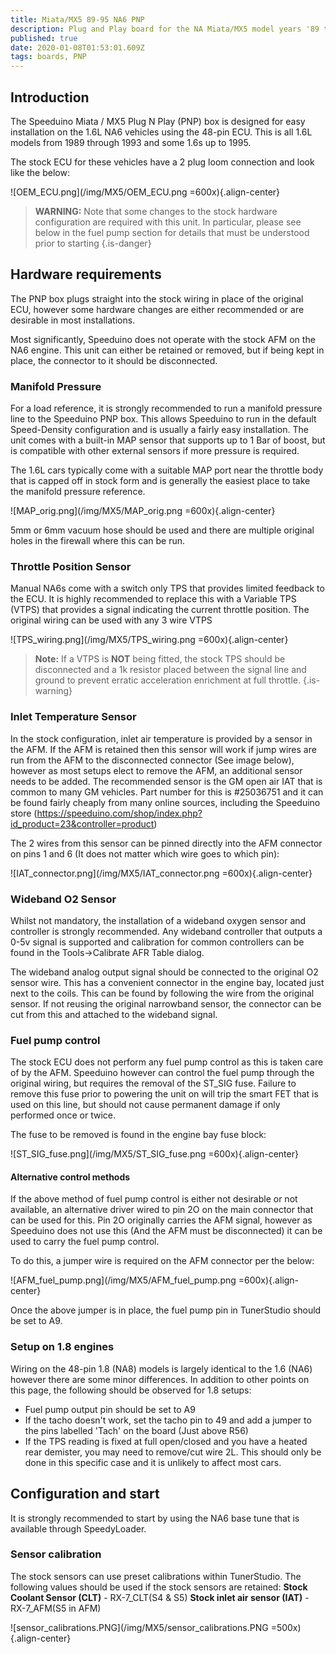```yaml
---
title: Miata/MX5 89-95 NA6 PNP
description: Plug and Play board for the NA Miata/MX5 model years '89 through to early '95
published: true
date: 2020-01-08T01:53:01.609Z
tags: boards, PNP
---
```


Introduction
------------

The Speeduino Miata / MX5 Plug N Play (PNP) box is designed for easy installation on the 1.6L NA6 vehicles using the 48-pin ECU. This is all 1.6L models from 1989 through 1993 and some 1.6s up to 1995.

The stock ECU for these vehicles have a 2 plug loom connection and look like the below:

![OEM_ECU.png](/img/MX5/OEM_ECU.png =600x){.align-center}

> **WARNING:** Note that some changes to the stock hardware configuration are required with this unit. In particular, please see below in the fuel pump section for details that must be understood prior to starting
{.is-danger}



Hardware requirements
---------------------

The PNP box plugs straight into the stock wiring in place of the original ECU, however some hardware changes are either recommended or are desirable in most installations.

Most significantly, Speeduino does not operate with the stock AFM on the NA6 engine. This unit can either be retained or removed, but if being kept in place, the connector to it should be disconnected.

### Manifold Pressure

For a load reference, it is strongly recommended to run a manifold pressure line to the Speeduino PNP box. This allows Speeduino to run in the default Speed-Density configuration and is usually a fairly easy installation. The unit comes with a built-in MAP sensor that supports up to 1 Bar of boost, but is compatible with other external sensors if more pressure is required.

The 1.6L cars typically come with a suitable MAP port near the throttle body that is capped off in stock form and is generally the easiest place to take the manifold pressure reference.

![MAP_orig.png](/img/MX5/MAP_orig.png =600x){.align-center}

5mm or 6mm vacuum hose should be used and there are multiple original holes in the firewall where this can be run.

### Throttle Position Sensor

Manual NA6s come with a switch only TPS that provides limited feedback to the ECU. It is highly recommended to replace this with a Variable TPS (VTPS) that provides a signal indicating the current throttle position. The original wiring can be used with any 3 wire VTPS

![TPS_wiring.png](/img/MX5/TPS_wiring.png =600x){.align-center}

> **Note:** If a VTPS is **NOT** being fitted, the stock TPS should be disconnected and a 1k resistor placed between the signal line and ground to prevent erratic acceleration enrichment at full throttle.
{.is-warning}


### Inlet Temperature Sensor

In the stock configuration, inlet air temperature is provided by a sensor in the AFM. If the AFM is retained then this sensor will work if jump wires are run from the AFM to the disconnected connector (See image below), however as most setups elect to remove the AFM, an additional sensor needs to be added. The recommended sensor is the GM open air IAT that is common to many GM vehicles. Part number for this is \#25036751 and it can be found fairly cheaply from many online sources, including the Speeduino store (https://speeduino.com/shop/index.php?id_product=23&controller=product)

The 2 wires from this sensor can be pinned directly into the AFM connector on pins 1 and 6 (It does not matter which wire goes to which pin):

![IAT_connector.png](/img/MX5/IAT_connector.png =600x){.align-center}

### Wideband O2 Sensor

Whilst not mandatory, the installation of a wideband oxygen sensor and controller is strongly recommended. Any wideband controller that outputs a 0-5v signal is supported and calibration for common controllers can be found in the Tools-&gt;Calibrate AFR Table dialog.

The wideband analog output signal should be connected to the original O2 sensor wire. This has a convenient connector in the engine bay, located just next to the coils. This can be found by following the wire from the original sensor. If not reusing the original narrowband sensor, the connector can be cut from this and attached to the wideband signal.

### Fuel pump control

The stock ECU does not perform any fuel pump control as this is taken care of by the AFM. Speeduino however can control the fuel pump through the original wiring, but requires the removal of the ST_SIG fuse. Failure to remove this fuse prior to powering the unit on will trip the smart FET that is used on this line, but should not cause permanent damage if only performed once or twice.

The fuse to be removed is found in the engine bay fuse block:

![ST_SIG_fuse.png](/img/MX5/ST_SIG_fuse.png =600x){.align-center}

#### Alternative control methods

If the above method of fuel pump control is either not desirable or not available, an alternative driver wired to pin 2O on the main connector that can be used for this. Pin 2O originally carries the AFM signal, however as Speeduino does not use this (And the AFM must be disconnected) it can be used to carry the fuel pump control.

To do this, a jumper wire is required on the AFM connector per the below:

![AFM_fuel_pump.png](/img/MX5/AFM_fuel_pump.png =600x){.align-center}


Once the above jumper is in place, the fuel pump pin in TunerStudio should be set to A9.

### Setup on 1.8 engines

Wiring on the 48-pin 1.8 (NA8) models is largely identical to the 1.6 (NA6) however there are some minor differences. In addition to other points on this page, the following should be observed for 1.8 setups:

-   Fuel pump output pin should be set to A9
-   If the tacho doesn't work, set the tacho pin to 49 and add a jumper to the pins labelled 'Tach' on the board (Just above R56)
-   If the TPS reading is fixed at full open/closed and you have a heated rear demister, you may need to remove/cut wire 2L. This should only be done in this specific case and it is unlikely to affect most cars.

## Configuration and start
It is strongly recommended to start by using the NA6 base tune that is available through SpeedyLoader. 

### Sensor calibration

The stock sensors can use preset calibrations within TunerStudio. The following values should be used if the stock sensors are retained:
**Stock Coolant Sensor (CLT)** - RX-7_CLT(S4 & S5)
**Stock inlet air sensor (IAT)** - RX-7_AFM(S5 in AFM)

![sensor_calibrations.PNG](/img/MX5/sensor_calibrations.PNG =500x){.align-center}
